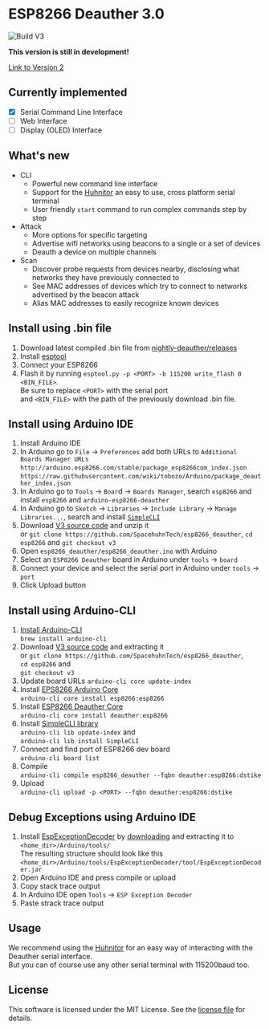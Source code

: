 # ESP8266 Deauther 3.0

![Build V3](https://github.com/SpacehuhnTech/nightly-deauther/workflows/Build%20V3/badge.svg)

**This version is still in development!**  

[Link to Version 2](https://github.com/SpacehuhnTech/esp8266_deauther/tree/v2/esp8266_deauther)  

## Currently implemented

- [x] Serial Command Line Interface
- [ ] Web Interface
- [ ] Display (OLED) Interface

## What's new

- CLI
  - Powerful new command line interface
  - Support for the [Huhnitor](github.com/spacehuhntech/huhnitor) an easy to use, cross platform serial terminal
  - User friendly `start` command to run complex commands step by step
- Attack
  - More options for specific targeting
  - Advertise wifi networks using beacons to a single or a set of devices
  - Deauth a device on multiple channels
- Scan
  - Discover probe requests from devices nearby, disclosing what networks they have previously connected to
  - See MAC addresses of devices which try to connect to networks advertised by the beacon attack
  - Alias MAC addresses to easily recognize known devices
 
## Install using .bin file

1. Download latest compiled .bin file from [nightly-deauther/releases](https://github.com/SpacehuhnTech/nightly-deauther/releases)
2. Install [esptool](https://github.com/espressif/esptool/)
3. Connect your ESP8266
4. Flash it by running `esptool.py -p <PORT> -b 115200 write_flash 0 <BIN_FILE>`.  
   Be sure to replace `<PORT>` with the serial port  
   and `<BIN_FILE>` with the path of the previously download .bin file.

## Install using Arduino IDE

1. Install Arduino IDE
2. In Arduino go to `File` -> `Preferences` add both URLs to `Additional Boards Manager URLs`
   `http://arduino.esp8266.com/stable/package_esp8266com_index.json`  
   `https://raw.githubusercontent.com/wiki/tobozo/Arduino/package_deauther_index.json`  
3. In Arduino go to `Tools` -> `Boar`d -> `Boards Manager`, search `esp8266` and install `esp8266` and `arduino-esp8266-deauther`
4. In Arduino go to `Sketch` -> `Libraries` -> `Include Library` -> `Manage Libraries...`, search and install [`SimpleCLI`](https://github.com/spacehuhn/SimpleCLI#installation)  
5. Download [V3 source code](https://github.com/SpacehuhnTech/esp8266_deauther/archive/v3.zip) and unzip it  
   or `git clone https://github.com/SpacehuhnTech/esp8266_deauther`, `cd esp8266` and `git checkout v3`
6. Open `esp8266_deauther/esp8266_deauther.ino` with Arduino
7. Select an `ESP8266 Deauther` board in Arduino under `tools` -> `board`
8. Connect your device and select the serial port in Arduino under `tools` -> `port`
9. Click Upload button

## Install using Arduino-CLI

1. [Install Arduino-CLI](https://arduino.github.io/arduino-cli/installation/)  
   `brew install arduino-cli`
2. Download [V3 source code](https://github.com/SpacehuhnTech/esp8266_deauther/archive/v3.zip) and extracting it  
   or `git clone https://github.com/SpacehuhnTech/esp8266_deauther`,  
   `cd esp8266` and  
   `git checkout v3`
3. Update board URLs `arduino-cli core update-index`
4. Install [EPS8266 Arduino Core](https://github.com/esp8266/Arduino)  
   `arduino-cli core install esp8266:esp8266`
5. Install [ESP8266 Deauther Core](https://github.com/tobozo/Arduino/)  
   `arduino-cli core install deauther:esp8266`
6. Install [SimpleCLI library](https://github.com/spacehuhn/simplecli)  
   `arduino-cli lib update-index` and  
   `arduino-cli lib install SimpleCLI`
7. Connect and find port of ESP8266 dev board  
  `arduino-cli board list`
8. Compile  
  `arduino-cli compile esp8266_deauther --fqbn deauther:esp8266:dstike`
9. Upload  
   `arduino-cli upload -p <PORT> --fqbn deauther:esp8266:dstike`

## Debug Exceptions using Arduino IDE

1. Install [EspExceptionDecoder](https://github.com/me-no-dev/EspExceptionDecoder) by [downloading](https://github.com/me-no-dev/EspExceptionDecoder/releases/download/1.1.0/EspExceptionDecoder-1.1.0.zip) and extracting it to `<home_dir>/Arduino/tools/`  
  The resulting structure should look like this `<home_dir>/Arduino/tools/EspExceptionDecoder/tool/EspExceptionDecoder.jar`  
2. Open Arduino IDE and press compile or upload
3. Copy stack trace output
4. In Arduino IDE open `Tools` -> `ESP Exception Decoder`
5. Paste strack trace output

## Usage

We recommend using the [Huhnitor](https://github.com/spacehuhntech/huhnitor) for an easy way of interacting with the Deauther serial interface.  
But you can of course use any other serial terminal with 115200baud too.  

## License

This software is licensed under the MIT License. See the [license file](LICENSE) for details.  
